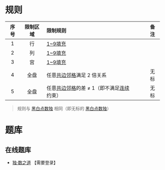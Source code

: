 # 规则
| 序号 | 限制区域 | 限制规则 | 备注 |
| :---: | :---: | :--- | :---: |
| 1 | 行 | [1~9填充] | |
| 2 | 列 | [1~9填充] | |
| 3 | 宫 | [1~9填充] | |
| 4 | 全盘 | 任意[共边邻格]满足 2 倍关系 | 无标 |
| 5 | 全盘 | 任意[共边邻格]的差 ≠ 1（即不满足[连续]约束） | 无标 |
> 规则与 [黑白点数独] 相同（即无标的 [黑白点数独]）

# 题库

## 在线题库
- [独·数之道](http://www.sudokufans.org.cn/lx/game.index.php?type=nhb) 【需要登录】

[1~9填充]: ../../../../../../rules.md#1to9填充
[共边邻格]: ../../../../../../rules.md#共边邻格
[连续]: ../../../../../../rules.md#连续
[黑白点数独]: 黑白点数独.md
